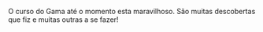 O curso do Gama até o momento esta maravilhoso. 
São muitas descobertas que fiz e muitas outras a se fazer!